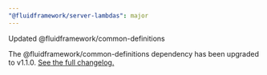 ```yaml
---
"@fluidframework/server-lambdas": major
---
```


Updated @fluidframework/common-definitions

The @fluidframework/common-definitions dependency has been upgraded to v1.1.0.
[See the full changelog.](https://github.com/microsoft/FluidFramework/blob/main/common/lib/common-definitions/CHANGELOG.md#110)
